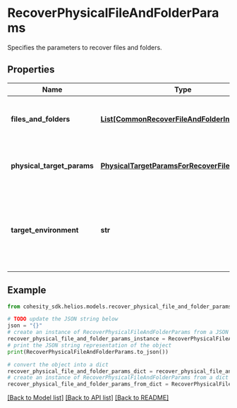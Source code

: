 # RecoverPhysicalFileAndFolderParams

Specifies the parameters to recover files and folders.

## Properties

Name | Type | Description | Notes
------------ | ------------- | ------------- | -------------
**files_and_folders** | [**List[CommonRecoverFileAndFolderInfo]**](CommonRecoverFileAndFolderInfo.md) | Specifies the information about the files and folders to be recovered. | 
**physical_target_params** | [**PhysicalTargetParamsForRecoverFileAndFolder**](PhysicalTargetParamsForRecoverFileAndFolder.md) | Specifies the parameters to recover to a Physical target. | [optional] 
**target_environment** | **str** | Specifies the environment of the recovery target. The corresponding params below must be filled out. | 

## Example

```python
from cohesity_sdk.helios.models.recover_physical_file_and_folder_params import RecoverPhysicalFileAndFolderParams

# TODO update the JSON string below
json = "{}"
# create an instance of RecoverPhysicalFileAndFolderParams from a JSON string
recover_physical_file_and_folder_params_instance = RecoverPhysicalFileAndFolderParams.from_json(json)
# print the JSON string representation of the object
print(RecoverPhysicalFileAndFolderParams.to_json())

# convert the object into a dict
recover_physical_file_and_folder_params_dict = recover_physical_file_and_folder_params_instance.to_dict()
# create an instance of RecoverPhysicalFileAndFolderParams from a dict
recover_physical_file_and_folder_params_from_dict = RecoverPhysicalFileAndFolderParams.from_dict(recover_physical_file_and_folder_params_dict)
```
[[Back to Model list]](../README.md#documentation-for-models) [[Back to API list]](../README.md#documentation-for-api-endpoints) [[Back to README]](../README.md)


